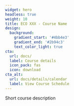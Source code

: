 ```yaml
---
widget: hero
headless: true
weight: 10
title: ECO XXX - Course Name
design:
  background:
    gradient_start: '#4bb4e3'
    gradient_end: '#2b94c3'
    text_color_light: true
cta:
  url: docs/
  label: Course details
  icon_pack: fas
  icon: download
cta_alt:
  url: docs/details/calendar
  label: View Course Schedule
---
```


Short course description
